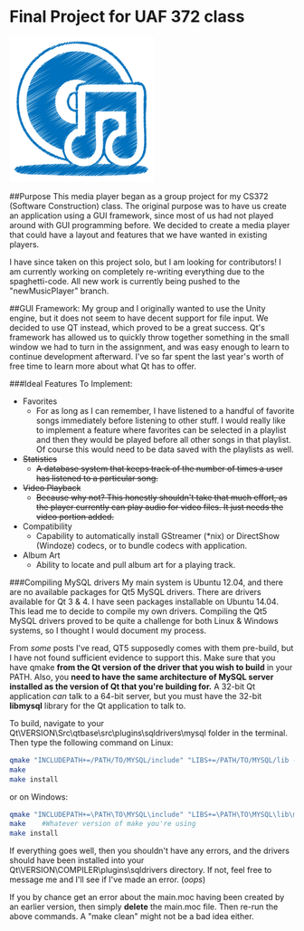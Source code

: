 Final Project for UAF 372 class
===============================
![MainIcon](https://raw.githubusercontent.com/FizzyGalacticus/MusicPlayer/master/resources/icons/mainWindowIcon.png)

##Purpose
This media player began as a group project for my CS372 (Software Construction) class. The original purpose was to have us create an application using a GUI framework, since most of us had not played around with GUI programming before. We decided to create a media player that could have a layout and features that we have wanted in existing players. 

I have since taken on this project solo, but I am looking for contributors! I am currently working on completely re-writing everything due to the spaghetti-code. All new work is currently being pushed to the "newMusicPlayer" branch.

##GUI Framework:
My group and I originally wanted to use the Unity engine, but it does not seem to have decent support for file input. We decided to use QT instead, which proved to be a great success. Qt's framework has allowed us to quickly throw together something in the small window we had to turn in the assignment, and was easy enough to learn to continue development afterward. I've so far spent the last year's worth of free time to learn more about what Qt has to offer.

###Ideal Features To Implement:
*	Favorites
	-	For as long as I can remember, I have listened to a handful of favorite songs immediately before listening to other stuff. I would really like to implement a feature where favorites can be selected in a playlist and then they would be played before all other songs in that playlist. Of course this would need to be data saved with the playlists as well.
*	~~Statistics~~
	-	~~A database system that keeps track of the number of times a user has listened to a particular song.~~
*	~~Video Playback~~
	-	~~Because why not? This honestly shouldn't take that much effort, as the player currently can play audio for video files. It just needs the video portion added.~~
*	Compatibility
	-	Capability to automatically install GStreamer (*nix) or DirectShow (Windoze) codecs, or to bundle codecs with application.
*	Album Art
	-	Ability to locate and pull album art for a playing track.

###Compiling MySQL drivers
My main system is Ubuntu 12.04, and there are no available packages for Qt5 MySQL drivers. There are drivers available for Qt 3 & 4. I have seen packages installable on Ubuntu 14.04. This lead me to decide to compile my own drivers.
Compiling the Qt5 MySQL drivers proved to be quite a challenge for both Linux & Windows systems, so I thought I would document my process.

From *some* posts I've read, QT5 supposedly comes with them pre-build, but I have not found sufficient evidence to support this. Make sure that you have qmake **from the Qt version of the driver that you wish to build** in your PATH. Also, you **need to have the same architecture of MySQL server installed as the version of Qt that you're building for.** A 32-bit Qt application *can* talk to a 64-bit server, but you must have the 32-bit **libmysql** library for the Qt application to talk to. 

To build, navigate to your Qt\VERSION\Src\qtbase\src\plugins\sqldrivers\mysql folder in the terminal. Then type the following command on Linux:
```Bash
qmake "INCLUDEPATH+=/PATH/TO/MYSQL/include" "LIBS+=/PATH/TO/MYSQL/lib -lmysqlclient_r" mysql.pro
make
make install
```

or on Windows:
```Bash
qmake "INCLUDEPATH+=\PATH\TO\MYSQL\include" "LIBS+=\PATH\TO\MYSQL\lib\mysqlclient" mysql.pro
make	#Whatever version of make you're using
make install
```

If everything goes well, then you shouldn't have any errors, and the drivers should have been installed into your Qt\VERSION\COMPILER\plugins\sqldrivers directory. If not, feel free to message me and I'll see if I've made an error. (*oops*)

If you by chance get an error about the main.moc having been created by an earlier version, then simply **delete** the main.moc file. Then re-run the above commands. A "make clean" might not be a bad idea either.
